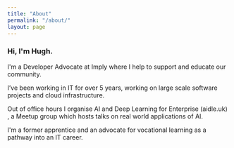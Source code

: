 ```yaml
---
title: "About"
permalink: "/about/"
layout: page
---
```


### Hi, I'm Hugh.

I'm a Developer Advocate at Imply where I help to support and educate our community.

I’ve been working in IT for over 5 years, working on large scale software projects and cloud infrastructure.

Out of office hours I organise AI and Deep Learning for Enterprise (aidle.uk) , a Meetup group which hosts talks on real world applications of AI.

I'm a former apprentice and an advocate for vocational learning as a pathway into an IT career.